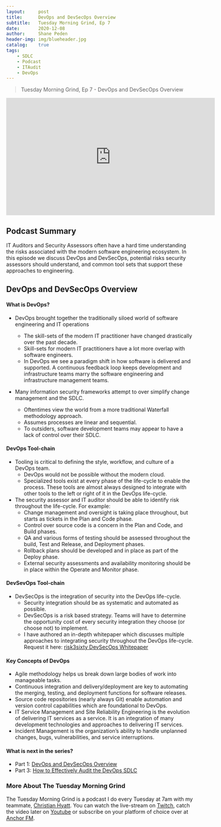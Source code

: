 ```yaml
---
layout: 	post
title:  	DevOps and DevSecOps Overview
subtitle: 	Tuesday Morning Grind, Ep 7
date:   	2020-12-08
author: 	Shane Peden
header-img: img/blueheader.jpg
catalog: 	true
tags:
    - SDLC
    - Podcast
    - ITAudit
    - DevOps
---
```


> Tuesday Morning Grind, Ep 7 - DevOps and DevSecOps Overview

<iframe width="560" height="315" src="https://www.youtube.com/embed/uz0Zk_il3l0" frameborder="0" allow="accelerometer; autoplay; clipboard-write; encrypted-media; gyroscope; picture-in-picture" allowfullscreen></iframe>

## Podcast Summary
IT Auditors and Security Assessors often have a hard time understanding the risks associated with the modern software engineering ecosystem. In this episode we discuss DevOps and DevSecOps, potential risks security assessors should understand, and common tool sets that support these approaches to engineering.

## DevOps and DevSecOps Overview

#### What is DevOps? ####
+ DevOps brought together the traditionally siloed world of software engineering and IT operations
	- The skill-sets of the modern IT practitioner have changed drastically over the past decade. 
	- Skill-sets for modern IT practitioners have a lot more overlap with software engineers.
	- In DevOps we see a paradigm shift in how software is delivered and supported. A continuous feedback loop keeps development and infrastructure teams marry the software engineering and infrastructure management teams. 

+ Many information security frameworks attempt to over simplify change management and the SDLC.
	- Oftentimes view the world from a more traditional Waterfall methodology approach.
	- Assumes processes are linear and sequential. 
	- To outsiders, software development teams may appear to have a lack of control over their SDLC.
		
#### DevOps Tool-chain ####
+ Tooling is critical to defining the style, workflow, and culture of a DevOps team. 
	- DevOps would not be possible without the modern cloud.
	- Specialized tools exist at every phase of the life-cycle to enable the process. These tools are almost always designed to integrate with other tools to the left or right of it in the DevOps life-cycle. 
+ The security assessor and IT auditor should be able to identify risk throughout the life-cycle. For example: 
	- Change management and oversight is taking place throughout, but starts as tickets in the Plan and Code phase.
	- Control over source code is a concern in the Plan and Code, and Build phases.
	- QA and various forms of testing should be assessed throughout the build, Test and Release, and Deployment phases.
	- Rollback plans should be developed and in place as part of the Deploy phase.
	- External security assessments and availability monitoring should be in place within the Operate and Monitor phase.
	
#### DevSevOps Tool-chain ####
+ DevSecOps is the integration of security into the DevOps life-cycle.
	- Security integration should be as systematic and automated as possible. 
	- DevSecOps is a risk based strategy. Teams will have to determine the opportunity cost of every security integration they choose (or choose not) to implement. 
	- I have authored an in-depth whitepaper which discusses multiple approaches to integrating security throughout the DevOps life-cycle. Request it here: [risk3sixty DevSecOps Whitepaper](https://risk3sixty.com/whitepaper/devsecops-strategies-to-achieve-security-by-design/)

#### Key Concepts of DevOps ####
+ Agile methodology helps us break down large bodies of work into manageable tasks.
+ Continuous integration and delivery/deployment are key to automating the merging, testing, and deployment functions for software releases.
+ Source code repositories (nearly always Git) enable automation and version control capabilities which are foundational to DevOps.
+ IT Service Management and Site Reliability Engineering is the evolution of delivering IT services as a service. It is an integration of many development technologies and approaches to delivering IT services.
+ Incident Management is the organization’s ability to handle unplanned changes, bugs, vulnerabilities, and service interruptions. 

#### What is next in the series? ####
- Part 1: [DevOps and DevSecOps Overview](https://r3s-shane.github.io/2020/12/01/tmg-episode-6/)
- Part 3: [How to Effectively Audit the DevOps SDLC](https://r3s-shane.github.io/2020/12/15/tmg-episode-8/)

### More About The Tuesday Morning Grind
The Tuesday Morning Grind is a podcast I do every Tuesday at 7am with my teammate, [Christian Hyatt](https://www.linkedin.com/in/christianhyatt/).  You can watch the live-stream on [Twitch](https://www.twitch.tv/risk3sixty), catch the video later on [Youtube](https://www.youtube.com/channel/UCjcD3Vc3Z1FSncd2BvRp9vQ/featured) or subscribe on your platform of choice over at [Anchor FM](https://anchor.fm/risk3sixty).



